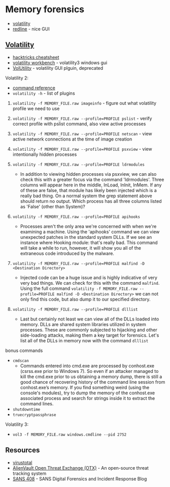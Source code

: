 # Memory forensics

- [volatility](https://www.volatilityfoundation.org/)
- [redline](https://fireeye.market/apps/211364) - nice GUI

## [Volatility](https://www.volatilityfoundation.org/)

- [hacktricks cheatsheet](https://book.hacktricks.xyz/generic-methodologies-and-resources/basic-forensic-methodology/memory-dump-analysis/volatility-cheatsheet)
- [volatility workbench](https://www.osforensics.com/tools/volatility-workbench.html) - volatility3 windows gui
- [VolUtility](https://github.com/kevthehermit/VolUtility) - volatility GUI plguin, deprecated

Volatility 2:

- [command reference](https://github.com/volatilityfoundation/volatility/wiki/Command-Reference)
- `volatility -h` - list of plugins

1.  `volatility -f MEMORY_FILE.raw imageinfo` - figure out what volatility profile we need to use
2.  `volatility -f MEMORY_FILE.raw --profile=PROFILE pslist` - verify correct profile with pslist command, also view active processes
3.  `volatility -f MEMORY_FILE.raw --profile=PROFILE netscan` - view active network connections at the time of image creation
4.  `volatility -f MEMORY_FILE.raw --profile=PROFILE psxview` - view intentionally hidden processes
5.  `volatility -f MEMORY_FILE.raw --profile=PROFILE ldrmodules`

    - In addition to viewing hidden processes via psxview, we can also check this with a greater focus via the command 'ldrmodules'. Three columns will appear here in the middle, InLoad, InInit, InMem. If any of these are false, that module has likely been injected which is a really bad thing. On a normal system the grep statement above should return no output. Which process has all three columns listed as 'False' (other than System)?

6.  `volatility -f MEMORY_FILE.raw --profile=PROFILE apihooks`

    - Processes aren't the only area we're concerned with when we're examining a machine. Using the 'apihooks' command we can view unexpected patches in the standard system DLLs. If we see an instance where Hooking module: <unknown> that's really bad. This command will take a while to run, however, it will show you all of the extraneous code introduced by the malware.

7.  `volatility -f MEMORY_FILE.raw --profile=PROFILE malfind -D <Destination Directory>`

    - Injected code can be a huge issue and is highly indicative of very very bad things. We can check for this with the command `malfind`. Using the full command `volatility -f MEMORY_FILE.raw --profile=PROFILE malfind -D <Destination Directory>` we can not only find this code, but also dump it to our specified directory.

8.  `volatility -f MEMORY_FILE.raw --profile=PROFILE dlllist`
    - Last but certainly not least we can view all of the DLLs loaded into memory. DLLs are shared system libraries utilized in system processes. These are commonly subjected to hijacking and other side-loading attacks, making them a key target for forensics. Let's list all of the DLLs in memory now with the command `dlllist`

bonus commands

- `cmdscan`
  - Commands entered into cmd.exe are processed by conhost.exe (csrss.exe prior to Windows 7). So even if an attacker managed to kill the cmd.exe prior to us obtaining a memory dump, there is still a good chance of recovering history of the command line session from conhost.exe’s memory. If you find something weird (using the console's modules), try to dump the memory of the conhost.exe associated process and search for strings inside it to extract the command lines.
- `shutdowntime`
- `truecryptpassphrase`

Volatility 3:

- `vol3 -f MEMORY_FILE.raw windows.cmdline --pid 2752`

## Resources

- [virustotal](https://www.virustotal.com)
- [AlienVault Open Threat Exchange (OTX)](https://otx.alienvault.com/) - An open-source threat tracking system
- [SANS 408](https://www.sans.org/blog/for408-windows-forensic-analysis-has-been-renumbered-to-for500-windows-forensics-analysis/) - SANS Digital Forensics and Incident Response Blog

